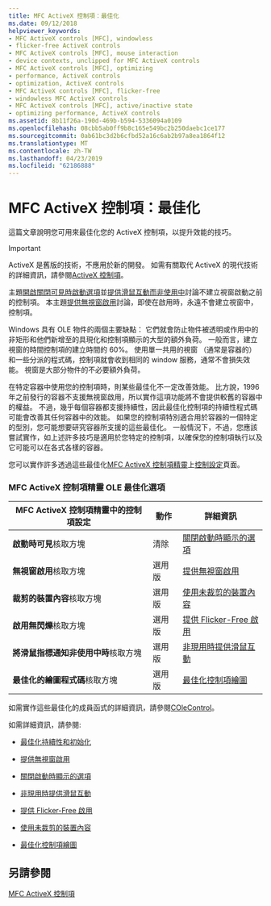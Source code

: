 ```yaml
---
title: MFC ActiveX 控制項：最佳化
ms.date: 09/12/2018
helpviewer_keywords:
- MFC ActiveX controls [MFC], windowless
- flicker-free ActiveX controls
- MFC ActiveX controls [MFC], mouse interaction
- device contexts, unclipped for MFC ActiveX controls
- MFC ActiveX controls [MFC], optimizing
- performance, ActiveX controls
- optimization, ActiveX controls
- MFC ActiveX controls [MFC], flicker-free
- windowless MFC ActiveX controls
- MFC ActiveX controls [MFC], active/inactive state
- optimizing performance, ActiveX controls
ms.assetid: 8b11f26a-190d-469b-b594-5336094a0109
ms.openlocfilehash: 08cbb5ab0ff9b8c165e549bc2b250daebc1ce177
ms.sourcegitcommit: 0ab61bc3d2b6cfbd52a16c6ab2b97a8ea1864f12
ms.translationtype: MT
ms.contentlocale: zh-TW
ms.lasthandoff: 04/23/2019
ms.locfileid: "62186888"
---
```

# <a name="mfc-activex-controls-optimization"></a>MFC ActiveX 控制項：最佳化

這篇文章說明您可用來最佳化您的 ActiveX 控制項，以提升效能的技巧。

>[!IMPORTANT]
> ActiveX 是舊版的技術，不應用於新的開發。 如需有關取代 ActiveX 的現代技術的詳細資訊，請參閱[ActiveX 控制項](activex-controls.md)。

主題[開啟關閉可見時啟動選項](../mfc/turning-off-the-activate-when-visible-option.md)並[提供滑鼠互動而非使用中](../mfc/providing-mouse-interaction-while-inactive.md)討論不建立視窗啟動之前的控制項。 本主題[提供無視窗啟用](../mfc/providing-windowless-activation.md)討論，即使在啟用時，永遠不會建立視窗中，控制項。

Windows 具有 OLE 物件的兩個主要缺點： 它們就會防止物件被透明或作用中的非矩形和他們新增至的具現化和控制項顯示的大型的額外負荷。 一般而言，建立視窗的時間控制項的建立時間的 60%。 使用單一共用的視窗 （通常是容器的） 和一些分派的程式碼，控制項就會收到相同的 window 服務，通常不會損失效能。 視窗是大部分物件的不必要額外負荷。

在特定容器中使用您的控制項時，則某些最佳化不一定改善效能。 比方說，1996 年之前發行的容器不支援無視窗啟用，所以實作這項功能將不會提供較舊的容器中的權益。 不過，幾乎每個容器都支援持續性，因此最佳化控制項的持續性程式碼可能會改善其任何容器中的效能。 如果您的控制項特別適合用於容器的一個特定的型別，您可能想要研究容器所支援的這些最佳化。 一般情況下，不過，您應該嘗試實作，如上述許多技巧是適用於您特定的控制項，以確保您的控制項執行以及它可能可以在各式各樣的容器。

您可以實作許多透過這些最佳化[MFC ActiveX 控制項精靈](../mfc/reference/mfc-activex-control-wizard.md)上[控制設定](../mfc/reference/control-settings-mfc-activex-control-wizard.md)頁面。

### <a name="mfc-activex-control-wizard-ole-optimization-options"></a>MFC ActiveX 控制項精靈 OLE 最佳化選項

|MFC ActiveX 控制項精靈中的控制項設定|動作|詳細資訊|
|-------------------------------------------------------|------------|----------------------|
|**啟動時可見**核取方塊|清除|[關閉啟動時顯示的選項](../mfc/turning-off-the-activate-when-visible-option.md)|
|**無視窗啟用**核取方塊|選用版|[提供無視窗啟用](../mfc/providing-windowless-activation.md)|
|**裁剪的裝置內容**核取方塊|選用版|[使用未裁剪的裝置內容](../mfc/using-an-unclipped-device-context.md)|
|**啟用無閃爍**核取方塊|選用版|[提供 Flicker-Free 啟用](../mfc/providing-flicker-free-activation.md)|
|**將滑鼠指標通知非使用中時**核取方塊|選用版|[非現用時提供滑鼠互動](../mfc/providing-mouse-interaction-while-inactive.md)|
|**最佳化的繪圖程式碼**核取方塊|選用版|[最佳化控制項繪圖](../mfc/optimizing-control-drawing.md)|

如需實作這些最佳化的成員函式的詳細資訊，請參閱[COleControl](../mfc/reference/colecontrol-class.md)。

如需詳細資訊，請參閱:

- [最佳化持續性和初始化](../mfc/optimizing-persistence-and-initialization.md)

- [提供無視窗啟用](../mfc/providing-windowless-activation.md)

- [關閉啟動時顯示的選項](../mfc/turning-off-the-activate-when-visible-option.md)

- [非現用時提供滑鼠互動](../mfc/providing-mouse-interaction-while-inactive.md)

- [提供 Flicker-Free 啟用](../mfc/providing-flicker-free-activation.md)

- [使用未裁剪的裝置內容](../mfc/using-an-unclipped-device-context.md)

- [最佳化控制項繪圖](../mfc/optimizing-control-drawing.md)

## <a name="see-also"></a>另請參閱

[MFC ActiveX 控制項](../mfc/mfc-activex-controls.md)
